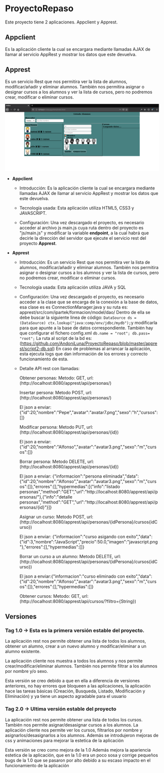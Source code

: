 # ProyectoRepaso
Este proyecto tiene 2 aplicaciones. Appclient y Apprest.

## Appclient
Es la aplicación cliente la cual se encargara mediante llamadas AJAX de llamar al servicio AppRest y mostrar los datos que este devuelva.

## Apprest
Es un servicio Rest que nos permitira ver la lista de alumnos, modificar/añadir y eliminar alumnos. También nos permitira asignar o designar cursos a los alumnos y ver la lista de cursos, pero no podremos crear, modificar o eliminar cursos.

![Ups, la imagen no se ha cargado correctamente](https://github.com/AndoniLuna/ProyectoRepaso/blob/master/appclient/screenshots/Inicio.PNG)

- **Appclient**

    - Introducción: Es la aplicación cliente la cual se encargara mediante llamadas AJAX de llamar al servicio AppRest y mostrar  los datos que este devuelva.
  
    - Tecnología usada: Esta aplicación utiliza HTML5, CSS3 y JAVASCRIPT.
  
    - Configuración: Una vez descargado el proyecto, es necesario acceder al archivo js main.js cuya ruta dentro del proyecto es "js/main.js" y modificar la variable **endpoint**, a la cual habrá que decirle la dirección del servidor que ejecute el servicio rest del proyecto **Apprest**.
  
- **Apprest**

    - Introducción: Es un servicio Rest que nos permitira ver la lista de alumnos, modificar/añadir y eliminar alumnos. También nos permitira asignar o designar cursos a los alumnos y ver la lista de cursos, pero no podremos crear, modificar o eliminar cursos.
  
    - Tecnología usada: Esta aplicación utiliza JAVA y SQL
  
    - Configuración: Una vez descargado el proyecto, es necesario acceder a la clase que se encarga de la conexión a la base de datos, esa clase es es ConnectionManager.java y su ruta es: apprest/src/com/ipartek/formacion/model/dao/ Dentro de ella se debe buscar la siguiente linea de código: `DataSource ds = (DataSource) ctx.lookup("java:comp/env/jdbc/mydb");`y modificarla para que apunte a la base de datos correspondiente.
También hay que configurar el fichero config.xml
    `db.name = "root";
    db.pass= "root";`
La ruta al script de la bd es: (https://github.com/AndoniLuna/ProyectoRepaso/blob/master/apprest/script2-db.sql)
En caso de problemas al arrancar la aplicación, esta ejecuta logs que dan información de los errores y correcto funcionamiento de esta.

  
    - Detalle API rest con llamadas:
  
        Obtener personas: Metodo: GET, url: (http://localhost:8080/apprest/api/personas/)
  
        Insertar persona: Metodo POST, url: (http://localhost:8080/apprest/api/personas/)
        
        El json a enviar: {"id":20,"nombre":"Pepe","avatar":"avatar7.png","sexo":"h","cursos":[]}
  
        Modificar persona: Metodo PUT, url: (http://localhost:8080/apprest/api/personas/{id})
        
        El json a enviar: {"id":20,"nombre":"Alfonso","avatar":"avatar3.png","sexo":"m","cursos":[]}
  
        Borrar persona: Metodo DELETE, url: (http://localhost:8080/apprest/api/personas/{id})
        
        El json a enviar: {"informacion":"persona eliminada","data":{"id":20,"nombre":"Alfonso","avatar":"avatar3.png","sexo":"m","cursos":[]},"errores":[],"hypermedias":[{"info":"listado personas","method":"GET","url":"http://localhost:8080/apprest/api/personas/"},{"info":"detalle personas","method":"GET","url":"http://localhost:8080/apprest/api/personas/{id}"}]}
  
        Asignar un curso: Metodo POST, url: (http://localhost:8080/apprest/api/personas/{idPersona}/cursos{idCurso})
        
        El json a enviar: {"informacion":"curso asigando con exito","data":{"id":3,"nombre":"JavaScript","precio":50.0,"imagen":"javascript.png"},"errores":[],"hypermedias":[]}
  
        Borrar un curso a un alumno: Metodo DELETE, url: (http://localhost:8080/apprest/api/personas/{idPersona}/cursos{idCurso})
        
        El json a enviar:{"informacion":"curso eliminado con exito","data":{"id":20,"nombre":"Alfonso","avatar":"avatar3.png","sexo":"m","cursos":[]},"errores":[],"hypermedias":[]}
  
        Obtener cursos: Metodo: GET, url: (http://localhost:8080/apprest/api/cursos/?filtro={String})
  
## Versiones
  ### Tag 1.0 -> Esta es la primera versión estable del proyecto.
  
  La aplicación rest nos permite obtener una lista de todos los alumnos, obtener un alumno, crear a un nuevo alumno y modificar/eliminar a un alumno existente.
  
  La aplicación cliente nos muestra a todos los alumnos y nos permite crear/modificar/eliminar alumnos. También nos permite filtrar a los alumnos por nombre y/o sexo.
  
  Esta versión se creo debido a que en ella a diferencia de versiones anteriores, no hay errores que bloqueen a las aplicaciones, la aplicación hace las tareas básicas (Creación, Busqueda, Listado, Modificación y Eliminación) y ya tiene un aspecto agradable para el usuario
  
  ### Tag 2.0 -> Ultima versión estable del proyecto
  
  La aplicación rest nos permite obtener una lista de todos los cursos. También nos permite asignar/desasignar cursos a los alumnos.
  La aplicación cliente nos permite ver los cursos, filtrarlos por nombre y asignarlos/desasignarlos a los alumnos. Además se introdujeron mejoras de css y animaciones para mejorar la estetica de la aplicación
  
  Esta versión se creo como mejora de la 1.0 Además mejora la apariencia estetica de la aplicación, que en la 1.0 era un poco sosa y corrige pequeños bugs de la 1.0 que se pasaron por alto debido a su escaso impacto en el funcionamiento de la aplicación
